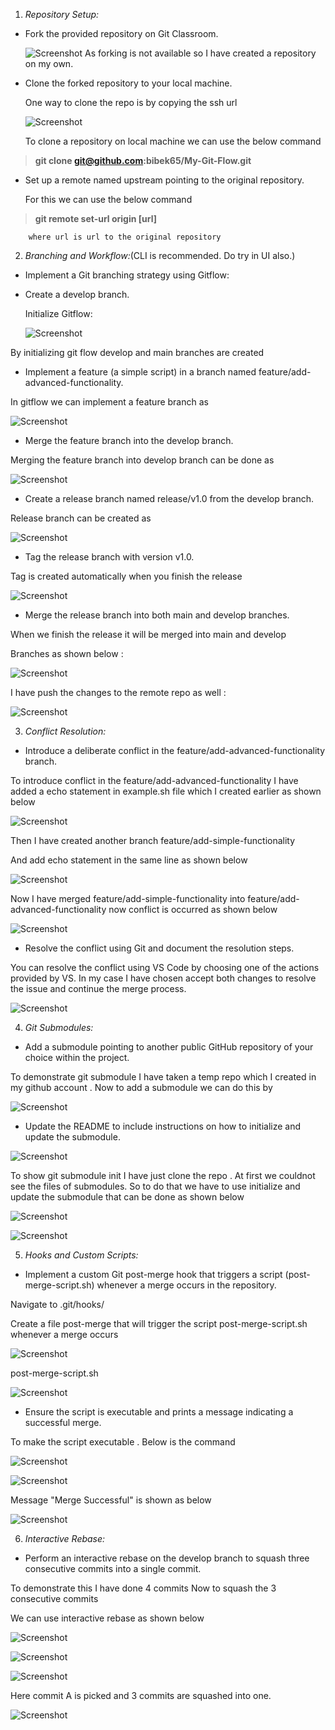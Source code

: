 1.  _Repository Setup:_

- Fork the provided repository on Git Classroom.

  ![Screenshot](materials/1.png)
  As forking is not available so I have created a repository on my own.

- Clone the forked repository to your local machine.

  One way to clone the repo is by copying the ssh url

  ![Screenshot](materials/2.png)

  To clone a repository on local machine we can use the below command

> **git clone git@github.com:bibek65/My-Git-Flow.git**

- Set up a remote named upstream pointing to the original repository.

  For this we can use the below command

> **git remote set-url origin [url]**

        where url is url to the original repository

2.  _Branching and Workflow:_(CLI is recommended. Do try in UI also.)

- Implement a Git branching strategy using Gitflow:

- Create a develop branch.

  Initialize Gitflow:

  ![Screenshot](materials/3.png)

By initializing git flow develop and main branches are created

- Implement a feature (a simple script) in a branch named feature/add-advanced-functionality.

In gitflow we can implement a feature branch as

![Screenshot](materials/4.png)

- Merge the feature branch into the develop branch.

Merging the feature branch into develop branch can be done as

![Screenshot](materials/5.png)

- Create a release branch named release/v1.0 from the develop branch.

Release branch can be created as

![Screenshot](materials/6.png)

- Tag the release branch with version v1.0.

Tag is created automatically when you finish the release

![Screenshot](materials/7.png)

- Merge the release branch into both main and develop branches.

When we finish the release it will be merged into main and develop

Branches as shown below :

![Screenshot](materials/8.png)

I have push the changes to the remote repo as well :

![Screenshot](materials/9.png)

3.  _Conflict Resolution:_

- Introduce a deliberate conflict in the feature/add-advanced-functionality branch.

To introduce conflict in the feature/add-advanced-functionality I have added a echo statement in example.sh file which I created earlier as shown below

![Screenshot](materials/10.png)

Then I have created another branch feature/add-simple-functionality

And add echo statement in the same line as shown below

![Screenshot](materials/11.png)

Now I have merged feature/add-simple-functionality into feature/add-advanced-functionality now conflict is occurred as shown below

![Screenshot](materials/12.png)

- Resolve the conflict using Git and document the resolution steps.

You can resolve the conflict using VS Code by choosing one of the actions provided by VS. In my case I have chosen accept both changes to resolve the issue and continue the merge process.

![Screenshot](materials/13.png)

4. _Git Submodules:_

- Add a submodule pointing to another public GitHub repository of your choice within the project.

To demonstrate git submodule I have taken a temp repo which I created in my github account . Now to add a submodule we can do this by

![Screenshot](materials/14.png)

- Update the README to include instructions on how to initialize and update the submodule.

![Screenshot](materials/15.png)

To show git submodule init I have just clone the repo . At first we couldnot see the files of submodules. So to do that we have to use initialize and update the submodule that can be done as shown below

![Screenshot](materials/16.png)

![Screenshot](materials/17.png)

5.  _Hooks and Custom Scripts:_

- Implement a custom Git post-merge hook that triggers a script (post-merge-script.sh) whenever a merge occurs in the repository.

Navigate to .git/hooks/

Create a file post-merge that will trigger the script post-merge-script.sh whenever a merge occurs

![Screenshot](materials/18.png)

post-merge-script.sh

![Screenshot](materials/19.png)

- Ensure the script is executable and prints a message indicating a successful merge.

To make the script executable . Below is the command

![Screenshot](materials/20.png)

![Screenshot](materials/21.png)

Message "Merge Successful" is shown as below

![Screenshot](materials/22.png)

6.  _Interactive Rebase:_

- Perform an interactive rebase on the develop branch to squash three consecutive commits into a single commit.

To demonstrate this I have done 4 commits Now to squash the 3 consecutive commits

We can use interactive rebase as shown below

![Screenshot](materials/23.png)

![Screenshot](materials/24.png)

![Screenshot](materials/25.png)

Here commit A is picked and 3 commits are squashed into one.

![Screenshot](materials/26.png)
